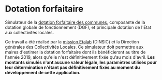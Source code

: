 # Dotation forfaitaire
Simulateur de la [dotation forfaitaire des communes](http://dotation.etalab.studio), composante de la dotation globale de fonctionnement (DGF), et principale dotation de l'Etat aux collectivités locales.

Ce travail a été réalisé par la [mission Etalab](https://www.etalab.gouv.fr/) (DINSIC) et la Direction générales des Collectivités Locales. 
Ce simulateur doit permettre aux maires d'estimer la dotation forfaitaire dont ils bénéficieront au titre de l'année 2019, alors qu'elle n'est définitivement fixée qu'au mois d'avril.
**Les montants simulés n'ont aucune valeur légale, les paramètres utilisés pour leur détermination n'étant pas définitivement fixés au moment du développement de cette application.**



